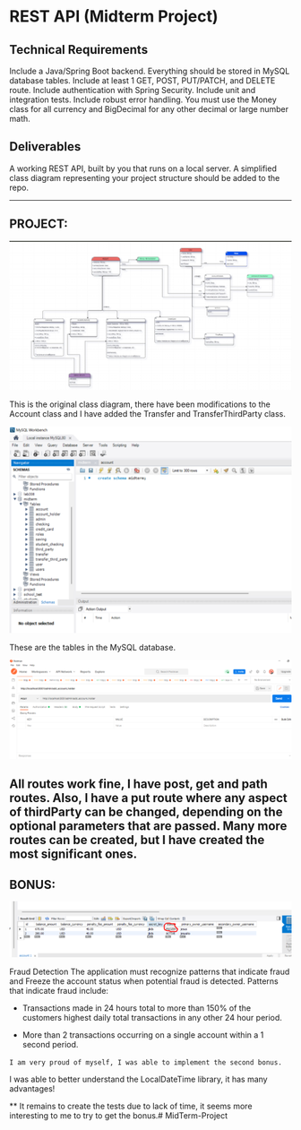 # REST API (Midterm Project)
## Technical Requirements
Include a Java/Spring Boot backend.
Everything should be stored in MySQL database tables.
Include at least 1 GET, POST, PUT/PATCH, and DELETE route.
Include authentication with Spring Security.
Include unit and integration tests.
Include robust error handling.
You must use the Money class for all currency and BigDecimal for any other decimal or large number math.
## Deliverables
A working REST API, built by you that runs on a local server.
A simplified class diagram representing your project structure should be added to the repo.

---
## PROJECT:
![img.png](img.png)

This is the original class diagram, there have been modifications to the Account class and 
I have added the Transfer and TransferThirdParty class.

![img_1.png](img_1.png)

These are the tables in the MySQL database.

![img_2.png](img_2.png)

All routes work fine, I have post, get and path routes.
Also, I have a put route where any aspect of thirdParty can be changed, depending on the optional parameters that are passed.
Many more routes can be created, but I have created the most significant ones.
---
## BONUS:
![img_3.png](img_3.png)


Fraud Detection
The application must recognize patterns that indicate fraud and Freeze the account status when potential fraud is detected.
Patterns that indicate fraud include:

- Transactions made in 24 hours total to more than 150% of the customers highest daily total transactions in any other 24 hour period.

- More than 2 transactions occurring on a single account within a 1 second period.


`I am very proud of myself, I was able to implement the second bonus.`

I was able to better understand the LocalDateTime library, it has many advantages!

** It remains to create the tests due to lack of time, it seems more interesting to me to try to get the bonus.#   M i d T e r m - P r o j e c t 
 
 